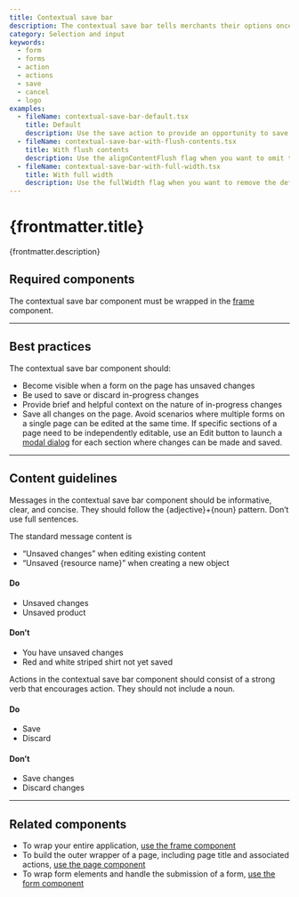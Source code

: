 ```yaml
---
title: Contextual save bar
description: The contextual save bar tells merchants their options once they have made changes to a form on the page. This component is also shown while creating a new object like a product or customer. Merchants can use this component to save or discard their work.
category: Selection and input
keywords:
  - form
  - forms
  - action
  - actions
  - save
  - cancel
  - logo
examples:
  - fileName: contextual-save-bar-default.tsx
    title: Default
    description: Use the save action to provide an opportunity to save changes. Use the discard action to allow merchants the option to discard their changes. Use the message to provide helpful context on the nature of those changes.
  - fileName: contextual-save-bar-with-flush-contents.tsx
    title: With flush contents
    description: Use the alignContentFlush flag when you want to omit the logo from the contextual save bar and repurpose that space to extend the message contents fully to the left side of the container.
  - fileName: contextual-save-bar-with-full-width.tsx
    title: With full width
    description: Use the fullWidth flag when you want to remove the default max-width set on the contextual save bar.
---
```


# {frontmatter.title}

<Lede>{frontmatter.description}</Lede>

<Examples />

<Props componentName={frontmatter.title} />

## Required components

The contextual save bar component must be wrapped in the [frame](https://polaris.shopify.com/components/frame) component.

---

## Best practices

The contextual save bar component should:

- Become visible when a form on the page has unsaved changes
- Be used to save or discard in-progress changes
- Provide brief and helpful context on the nature of in-progress changes
- Save all changes on the page. Avoid scenarios where multiple forms on a single page can be edited at the same time. If specific sections of a page need to be independently editable, use an Edit button to launch a [modal dialog](https://polaris.shopify.com/components/overlays/modal) for each section where changes can be made and saved.

---

## Content guidelines

Messages in the contextual save bar component should be informative, clear, and concise. They should follow the \{adjective}+\{noun} pattern. Don’t use full sentences.

The standard message content is

- “Unsaved changes” when editing existing content
- “Unsaved \{resource name}” when creating a new object

<DoDont>

#### Do

- Unsaved changes
- Unsaved product

#### Don’t

- You have unsaved changes
- Red and white striped shirt not yet saved

</DoDont>

Actions in the contextual save bar component should consist of a strong verb that encourages action. They should not include a noun.

<DoDont>

#### Do

- Save
- Discard

#### Don’t

- Save changes
- Discard changes

</DoDont>

---

## Related components

- To wrap your entire application, [use the frame component](https://polaris.shopify.com/components/frame)
- To build the outer wrapper of a page, including page title and associated actions, [use the page component](https://polaris.shopify.com/components/layout-and-structure/page)
- To wrap form elements and handle the submission of a form, [use the form component](https://polaris.shopify.com/components/form)
